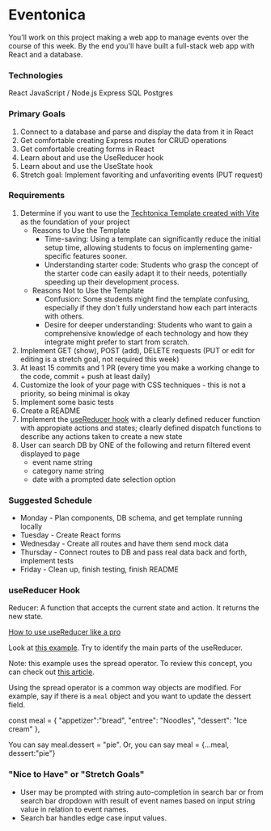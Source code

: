 # Eventonica

You’ll work on this project making a web app to manage events over the course of this week. By the end you'll have built a full-stack web app with React and a database.

### Technologies

React
JavaScript / Node.js
Express
SQL
Postgres

### Primary Goals

1. Connect to a database and parse and display the data from it in React
2. Get comfortable creating Express routes for CRUD operations
3. Get comfortable creating forms in React
4. Learn about and use the UseReducer hook
5. Learn about and use the UseState hook
6. Stretch goal: Implement favoriting and unfavoriting events (PUT request)

### Requirements

1. Determine if you want to use the [Techtonica Template created with Vite](https://github.com/Techtonica/curriculum/tree/main/projects/2023TemplateWithVite) as the foundation of your project
   - Reasons to Use the Template
     - Time-saving: Using a template can significantly reduce the initial setup time, allowing students to focus on implementing game-specific features sooner.
     - Understanding starter code: Students who grasp the concept of the starter code can easily adapt it to their needs, potentially speeding up their development process.
   - Reasons Not to Use the Template
     - Confusion: Some students might find the template confusing, especially if they don't fully understand how each part interacts with others.
     - Desire for deeper understanding: Students who want to gain a comprehensive knowledge of each technology and how they integrate might prefer to start from scratch.
2. Implement GET (show), POST (add), DELETE requests (PUT or edit for editing is a stretch goal, not required this week)
3. At least 15 commits and 1 PR (every time you make a working change to the code, commit + push at least daily)
4. Customize the look of your page with CSS techniques - this is not a priority, so being minimal is okay
5. Implement some basic tests
6. Create a README
7. Implement the [useReducer hook](https://react.dev/reference/react/useReducer) with a clearly defined reducer function with appropiate actions and states; clearly defined dispatch functions to describe any actions taken to create a new state
8. User can search DB by ONE of the following and return filtered event displayed to page
   - event name string
   - category name string
   - date with a prompted date selection option

### Suggested Schedule

- Monday - Plan components, DB schema, and get template running locally
- Tuesday - Create React forms
- Wednesday - Create all routes and have them send mock data
- Thursday - Connect routes to DB and pass real data back and forth, implement tests
- Friday - Clean up, finish testing, finish README

### useReducer Hook

Reducer: A function that accepts the current state and action. It returns the new state.

[How to use useReducer like a pro](https://devtrium.com/posts/how-to-use-react-usereducer-hook)

Look at [this example](https://codesandbox.io/s/wild-brook-5drvk?file=/src/App.js). Try to identify the main parts of the useReducer.

Note: this example uses the spread operator. To review this concept, you can check out [this article](https://medium.com/coding-at-dawn/how-to-use-the-spread-operator-in-javascript-b9e4a8b06fab).

Using the spread operator is a common way objects are modified. For example, say if there is a `meal` object and you want to update the dessert field.

const meal = {
"appetizer":"bread",
"entree": "Noodles",
"dessert": "Ice cream"
},

You can say meal.dessert = "pie". Or, you can say meal = {...meal, dessert:"pie"}

### "Nice to Have" or "Stretch Goals"

- User may be prompted with string auto-completion in search bar or from search bar dropdown with result of event names based on input string value in relation to event names.
- Search bar handles edge case input values.
